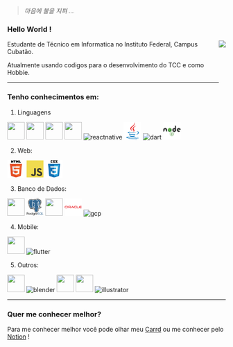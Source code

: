 

> _마음에 불을 지펴 ..._



### Hello World ! 

<a href="https://github.com/anuraghazra/convoychat">
  <img height=350 align="right" src="https://github-readme-stats.vercel.app/api/top-langs?username=grasyzip&layout=donut-vertical&langs_count=8&card_width=320&theme=black" />
</a>

<a>
Estudante de Técnico em Informatica no Instituto Federal, Campus Cubatão.
  
Atualmente usando codigos para o desenvolvimento do TCC e como Hobbie. 

___

<h3>Tenho conhecimentos em:</h3>

<a>

1. Linguagens   

<img src="https://cdn.jsdelivr.net/gh/devicons/devicon@latest/icons/c/c-plain.svg" width="40" height="40"/> <img src="https://cdn.jsdelivr.net/gh/devicons/devicon@latest/icons/cplusplus/cplusplus-plain.svg" width="40" height="40"/> <img src="https://cdn.jsdelivr.net/gh/devicons/devicon@latest/icons/csharp/csharp-plain.svg" width="40" height="40"/> <img src="https://cdn.jsdelivr.net/gh/devicons/devicon@latest/icons/python/python-plain.svg" width="40" height="40"/> <img src="https://reactnative.dev/img/header_logo.svg" alt="reactnative" width="40" height="40"/> <img src="https://raw.githubusercontent.com/devicons/devicon/master/icons/java/java-original.svg" alt="java" width="40" height="40"/> <img src="https://www.vectorlogo.zone/logos/dartlang/dartlang-icon.svg" alt="dart" width="40" height="40"/> <img src="https://raw.githubusercontent.com/devicons/devicon/master/icons/nodejs/nodejs-original-wordmark.svg" alt="nodejs" width="40" height="40"/>


2. Web:

<img src="https://raw.githubusercontent.com/devicons/devicon/master/icons/html5/html5-original-wordmark.svg" alt="html5" width="40" height="40"/> <img src="https://raw.githubusercontent.com/devicons/devicon/master/icons/javascript/javascript-original.svg" alt="javascript" width="40" height="40"/> <img src="https://raw.githubusercontent.com/devicons/devicon/master/icons/css3/css3-original-wordmark.svg" alt="css3" width="40" height="40"/>

3. Banco de Dados:

<img src="https://cdn.jsdelivr.net/gh/devicons/devicon@latest/icons/mysql/mysql-original-wordmark.svg" width="40" height="40" /> <img src="https://raw.githubusercontent.com/devicons/devicon/master/icons/postgresql/postgresql-original-wordmark.svg" alt="postgresql" width="40" height="40"/> <img src="https://cdn.jsdelivr.net/gh/devicons/devicon@latest/icons/sqlite/sqlite-original.svg" width="40" height="40" /> <img src="https://raw.githubusercontent.com/devicons/devicon/master/icons/oracle/oracle-original.svg" alt="oracle" width="40" height="40"/> <img src="https://www.vectorlogo.zone/logos/google_cloud/google_cloud-icon.svg" alt="gcp" width="40" height="40"/>

4. Mobile:

<img src="https://cdn.jsdelivr.net/gh/devicons/devicon@latest/icons/androidstudio/androidstudio-plain.svg" width="40" height="40"/>  <img src="https://www.vectorlogo.zone/logos/flutterio/flutterio-icon.svg" alt="flutter" width="40" height="40"/>

5. Outros:

<img src="https://cdn.jsdelivr.net/gh/devicons/devicon@latest/icons/figma/figma-original.svg" width="40" height="40" /> <img src="https://download.blender.org/branding/community/blender_community_badge_white.svg" alt="blender" width="40" height="40"/> <img src="https://cdn.jsdelivr.net/gh/devicons/devicon@latest/icons/azure/azure-plain.svg" width="40" height="40"/> <img src="https://cdn.jsdelivr.net/gh/devicons/devicon@latest/icons/photoshop/photoshop-original.svg" width="40" height="40" /> <img src="https://www.vectorlogo.zone/logos/adobe_illustrator/adobe_illustrator-icon.svg" alt="illustrator" width="40" height="40"/>
          
</a>

___

<h3>Quer me conhecer melhor?</h3>

Para me conhecer melhor você pode olhar meu [Carrd](https://aigkori.carrd.co) ou me conhecer pelo [Notion]() !
